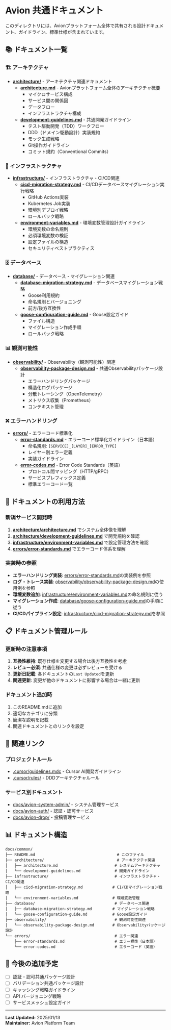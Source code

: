 # Avion 共通ドキュメント

このディレクトリには、Avionプラットフォーム全体で共有される設計ドキュメント、ガイドライン、標準仕様が含まれています。

## 📚 ドキュメント一覧

### 🏗️ アーキテクチャ
- **[architecture/](./architecture/)** - アーキテクチャ関連ドキュメント
  - **[architecture.md](./architecture/architecture.md)** - Avionプラットフォーム全体のアーキテクチャ概要
    - マイクロサービス構成
    - サービス間の関係図
    - データフロー
    - インフラストラクチャ構成
  - **[development-guidelines.md](./architecture/development-guidelines.md)** - 共通開発ガイドライン
    - テスト駆動開発（TDD）ワークフロー
    - DDD（ドメイン駆動設計）実装規約
    - モック生成戦略
    - Git操作ガイドライン
    - コミット規約（Conventional Commits）

### 🚀 インフラストラクチャ
- **[infrastructure/](./infrastructure/)** - インフラストラクチャ・CI/CD関連
  - **[cicd-migration-strategy.md](./infrastructure/cicd-migration-strategy.md)** - CI/CDデータベースマイグレーション実行戦略
    - GitHub Actions実装
    - Kubernetes Job実装
    - 環境別デプロイ戦略
    - ロールバック戦略
  - **[environment-variables.md](./infrastructure/environment-variables.md)** - 環境変数管理設計ガイドライン
    - 環境変数の命名規則
    - 必須環境変数の検証
    - 設定ファイルの構造
    - セキュリティベストプラクティス

### 🗄️ データベース
- **[database/](./database/)** - データベース・マイグレーション関連
  - **[database-migration-strategy.md](./database/database-migration-strategy.md)** - データベースマイグレーション戦略
    - Goose利用規約
    - 命名規則とバージョニング
    - 前方/後方互換性
  - **[goose-configuration-guide.md](./database/goose-configuration-guide.md)** - Goose設定ガイド
    - ファイル構造
    - マイグレーション作成手順
    - ロールバック戦略

### 📊 観測可能性
- **[observability/](./observability/)** - Observability（観測可能性）関連
  - **[observability-package-design.md](./observability/observability-package-design.md)** - 共通Observabilityパッケージ設計
    - エラーハンドリングパッケージ
    - 構造化ログパッケージ
    - 分散トレーシング（OpenTelemetry）
    - メトリクス収集（Prometheus）
    - コンテキスト管理

### ❌ エラーハンドリング
- **[errors/](./errors/)** - エラーコード標準化
  - **[error-standards.md](./errors/error-standards.md)** - エラーコード標準化ガイドライン（日本語）
    - 命名規則: `[SERVICE]_[LAYER]_[ERROR_TYPE]`
    - レイヤー別エラー定義
    - 実装ガイドライン
  - **[error-codes.md](./errors/error-codes.md)** - Error Code Standards（英語）
    - プロトコル間マッピング（HTTP/gRPC）
    - サービスプレフィックス定義
    - 標準エラーコード一覧

## 🎯 ドキュメントの利用方法

### 新規サービス開発時
1. **[architecture/architecture.md](./architecture/architecture.md)** でシステム全体像を理解
2. **[architecture/development-guidelines.md](./architecture/development-guidelines.md)** で開発規約を確認
3. **[infrastructure/environment-variables.md](./infrastructure/environment-variables.md)** で設定管理方法を確認
4. **[errors/error-standards.md](./errors/error-standards.md)** でエラーコード体系を理解

### 実装時の参照
- **エラーハンドリング実装**: [errors/error-standards.md](./errors/error-standards.md)の実装例を参照
- **ログ・トレース実装**: [observability/observability-package-design.md](./observability/observability-package-design.md)の使用例を参照
- **環境変数追加**: [infrastructure/environment-variables.md](./infrastructure/environment-variables.md)の命名規則に従う
- **マイグレーション作成**: [database/goose-configuration-guide.md](./database/goose-configuration-guide.md)の手順に従う
- **CI/CDパイプライン設定**: [infrastructure/cicd-migration-strategy.md](./infrastructure/cicd-migration-strategy.md)を参照

## 📋 ドキュメント管理ルール

### 更新時の注意事項
1. **互換性維持**: 既存仕様を変更する場合は後方互換性を考慮
2. **レビュー必須**: 共通仕様の変更は必ずレビューを受ける
3. **更新日記載**: 各ドキュメントの`Last Updated`を更新
4. **関連更新**: 変更が他のドキュメントに影響する場合は一緒に更新

### ドキュメント追加時
1. このREADME.mdに追加
2. 適切なカテゴリに分類
3. 簡潔な説明を記載
4. 関連ドキュメントとのリンクを設定

## 🔗 関連リンク

### プロジェクトルール
- [.cursor/guidelines.mdc](../../.cursor/guidelines.mdc) - Cursor AI開発ガイドライン
- [.cursor/rules/](../../.cursor/rules/) - DDDアーキテクチャルール

### サービス別ドキュメント
- [docs/avion-system-admin/](../avion-system-admin/) - システム管理サービス
- [docs/avion-auth/](../avion-auth/) - 認証・認可サービス
- [docs/avion-drop/](../avion-drop/) - 投稿管理サービス

## 📊 ドキュメント構造

```
docs/common/
├── README.md                                    # このファイル
├── architecture/                                # アーキテクチャ関連
│   ├── architecture.md                         # システムアーキテクチャ
│   └── development-guidelines.md               # 開発ガイドライン
├── infrastructure/                             # インフラストラクチャ・CI/CD関連
│   ├── cicd-migration-strategy.md             # CI/CDマイグレーション戦略
│   └── environment-variables.md               # 環境変数管理
├── database/                                   # データベース関連
│   ├── database-migration-strategy.md         # マイグレーション戦略
│   └── goose-configuration-guide.md           # Goose設定ガイド
├── observability/                              # 観測可能性関連
│   └── observability-package-design.md        # Observabilityパッケージ設計
└── errors/                                     # エラー関連
    ├── error-standards.md                      # エラー標準（日本語）
    └── error-codes.md                          # エラーコード（英語）
```

## 🚀 今後の追加予定

- [ ] 認証・認可共通パッケージ設計
- [ ] バリデーション共通パッケージ設計
- [ ] キャッシング戦略ガイドライン
- [ ] API バージョニング戦略
- [ ] サービスメッシュ設定ガイド

---

**Last Updated:** 2025/01/13  
**Maintainer:** Avion Platform Team